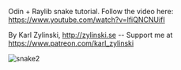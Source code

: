 Odin + Raylib snake tutorial. Follow the video here: https://www.youtube.com/watch?v=lfiQNCNUifI

By Karl Zylinski, http://zylinski.se -- Support me at https://www.patreon.com/karl_zylinski

![snake2](https://github.com/user-attachments/assets/a413687f-2878-4768-8b03-7abb62183c1e)
